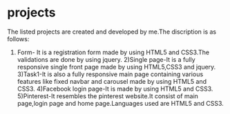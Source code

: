 # projects
The listed projects are created and developed by me.The discription is as follows:
1) Form- It is a registration form made by using HTML5 and CSS3.The validations are done by using jquery.
2)Single page-It is a fully responsive single front page made by using HTML5,CSS3 and jquery.
3)Task1-It is also a fully responsive main page containing various features like fixed navbar and carousel made by using HTML5 and CSS3.
4)Facebook login page-It is made by using HTML5 and CSS3.
5)Pinterest-It resembles the pinterest website.It consist of main page,login page and home page.Languages used are HTML5 and CSS3.
